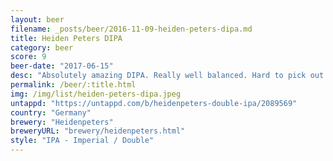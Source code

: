 ```yaml
---
layout: beer
filename: _posts/beer/2016-11-09-heiden-peters-dipa.md
title: Heiden Peters DIPA
category: beer
score: 9
beer-date: "2017-06-15"
desc: "Absolutely amazing DIPA. Really well balanced. Hard to pick out the hop type as it seems like there’s a lot mixed in there"
permalink: /beer/:title.html
img: /img/list/heiden-peters-dipa.jpeg
untappd: "https://untappd.com/b/heidenpeters-double-ipa/2089569"
country: "Germany"
brewery: "Heidenpeters"
breweryURL: "brewery/heidenpeters.html"
style: "IPA - Imperial / Double"
---
```

